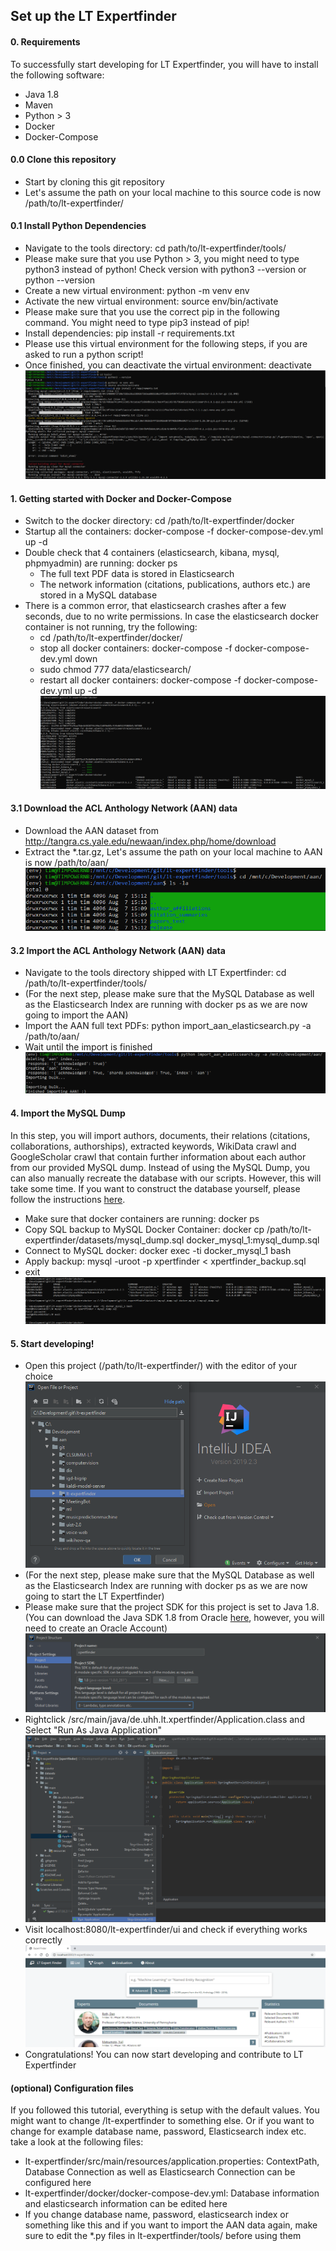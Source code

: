  ## Set up the LT Expertfinder
 
 #### 0. Requirements
 To successfully start developing for LT Expertfinder, you will have to install the following software:
 - Java 1.8
 - Maven
 - Python > 3
 - Docker
 - Docker-Compose
 
 #### 0.0 Clone this repository
 - Start by cloning this git repository
 - Let's assume the path on your local machine to this source code is now /path/to/lt-expertfinder/
 
 #### 0.1 Install Python Dependencies
 - Navigate to the tools directory: cd path/to/lt-expertfinder/tools/
 - Please make sure that you use Python > 3, you might need to type python3 instead of python! Check version with python3 --version or python --version
 - Create a new virtual environment: python -m venv env
 - Activate the new virtual environment: source env/bin/activate
 - Please make sure that you use the correct pip in the following command. You might need to type pip3 instead of pip!
 - Install dependencies: pip install -r requirements.txt
 - Please use this virtual environment for the following steps, if you are asked to run a python script!
 - Once finished, you can deactivate the virtual environment: deactivate
![Step 1](/guide/step1.png)

#### 1. Getting started with Docker and Docker-Compose
- Switch to the docker directory: cd /path/to/lt-expertfinder/docker
- Startup all the containers: docker-compose -f docker-compose-dev.yml up -d
- Double check that 4 containers (elasticsearch, kibana, mysql, phpmyadmin) are running: docker ps
    - The full text PDF data is stored in Elasticsearch
    - The network information (citations, publications, authors etc.) are stored in a MySQL database
- There is a common error, that elasticsearch crashes after a few seconds, due to no write permissions. In case the elasticsearch docker container is not running, try the following:
    - cd /path/to/lt-expertfinder/docker/
    - stop all docker containers: docker-compose -f docker-compose-dev.yml down
    - sudo chmod 777 data/elasticsearch/
    - restart all docker containers: docker-compose -f docker-compose-dev.yml up -d
![Step 2](/guide/step2.png)

#### 3.1 Download the ACL Anthology Network (AAN) data
- Download the AAN dataset from http://tangra.cs.yale.edu/newaan/index.php/home/download
- Extract the *.tar.gz, Let's assume the path on your local machine to AAN is now /path/to/aan/
![Step 3.1](/guide/step31.png)

#### 3.2 Import the ACL Anthology Network (AAN) data
- Navigate to the tools directory shipped with LT Expertfinder: cd /path/to/lt-expertfinder/tools/
- (For the next step, please make sure that the MySQL Database as well as the Elasticsearch Index are running with docker ps as we are now going to import the AAN)
- Import the AAN full text PDFs: python import_aan_elasticsearch.py -a /path/to/aan/
- Wait until the import is finished
![Step 3.2](/guide/step32.png)

#### 4. Import the MySQL Dump
In this step, you will import authors, documents, their relations (citations, collaborations, authorships), extracted keywords, WikiData crawl and GoogleScholar crawl that contain further information about each author from our provided MySQL dump.
Instead of using the MySQL Dump, you can also manually recreate the database with our scripts. However, this will take some time. If you want to construct the database yourself, please follow the instructions [here](../README.md).
- Make sure that docker containers are running: docker ps
- Copy SQL backup to MySQL Docker Container: docker cp /path/to/lt-expertfinder/datasets/mysql_dump.sql docker_mysql_1:mysql_dump.sql
- Connect to MySQL docker: docker exec -ti docker_mysql_1 bash
- Apply backup: mysql -uroot -p xpertfinder < xpertfinder_backup.sql
- exit
![Step 4](/guide/step4.png)

#### 5. Start developing!
- Open this project (/path/to/lt-expertfinder/) with the editor of your choice
![Step 5.1](/guide/step51.png)
- (For the next step, please make sure that the MySQL Database as well as the Elasticsearch Index are running with docker ps as we are now going to start the LT Expertfinder)
- Please make sure that the project SDK for this project is set to Java 1.8. (You can download the Java SDK 1.8 from Oracle [here](https://www.oracle.com/java/technologies/javase/javase-jdk8-downloads.html), however, you will need to create an Oracle Account)
![Step 5.2](/guide/step52.png)
- Rightclick /src/main/java/de.uhh.lt.xpertfinder/Application.class and Select "Run As Java Application"
![Step 5.3](/guide/step53.png)
- Visit localhost:8080/lt-expertfinder/ui and check if everything works correctly
![Step 5.4](/guide/step54.png)
- Congratulations! You can now start developing and contribute to LT Expertfinder

#### (optional) Configuration files
If you followed this tutorial, everything is setup with the default values. You might want to change /lt-expertfinder to something else. Or if you want to change for example database name, password, Elasticsearch index etc. take a look at the following files:
- lt-expertfinder/src/main/resources/application.properties: ContextPath, Database Connection as well as Elasticsearch Connection can be configured here
- lt-expertfinder/docker/docker-compose-dev.yml: Database information and elasticsearch information can be edited here
- If you change database name, password, elasticsearch index or something like this and if you want to import the AAN data again, make sure to edit the *.py files in lt-expertfinder/tools/ before using them
